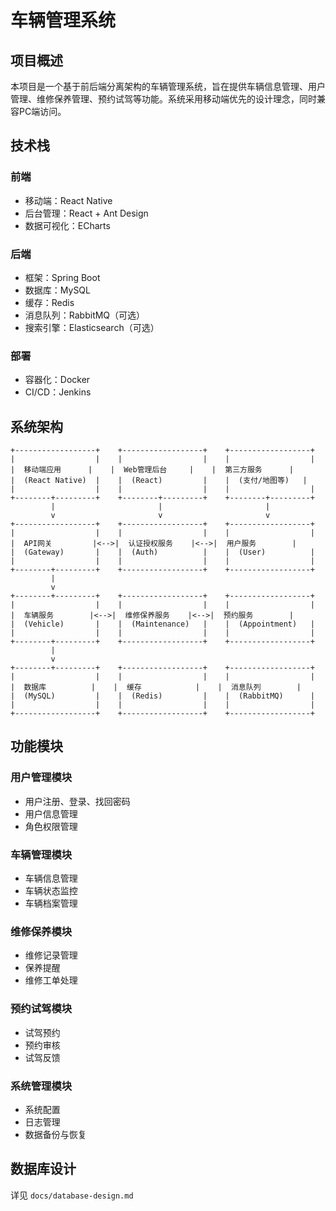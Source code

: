 # 车辆管理系统

## 项目概述

本项目是一个基于前后端分离架构的车辆管理系统，旨在提供车辆信息管理、用户管理、维修保养管理、预约试驾等功能。系统采用移动端优先的设计理念，同时兼容PC端访问。

## 技术栈

### 前端
- 移动端：React Native
- 后台管理：React + Ant Design
- 数据可视化：ECharts

### 后端
- 框架：Spring Boot
- 数据库：MySQL
- 缓存：Redis
- 消息队列：RabbitMQ（可选）
- 搜索引擎：Elasticsearch（可选）

### 部署
- 容器化：Docker
- CI/CD：Jenkins

## 系统架构

```
+------------------+    +------------------+    +------------------+
|                  |    |                  |    |                  |
|  移动端应用      |    |  Web管理后台     |    |  第三方服务      |
|  (React Native)  |    |  (React)         |    |  (支付/地图等)   |
|                  |    |                  |    |                  |
+--------+---------+    +--------+---------+    +--------+---------+
         |                       |                       |
         v                       v                       v
+------------------+    +------------------+    +------------------+
|                  |    |                  |    |                  |
|  API网关         |<-->|  认证授权服务    |<-->|  用户服务        |
|  (Gateway)       |    |  (Auth)          |    |  (User)          |
|                  |    |                  |    |                  |
+--------+---------+    +------------------+    +------------------+
         |
         v
+--------+---------+    +------------------+    +------------------+
|                  |    |                  |    |                  |
|  车辆服务        |<-->|  维修保养服务    |<-->|  预约服务        |
|  (Vehicle)       |    |  (Maintenance)   |    |  (Appointment)   |
|                  |    |                  |    |                  |
+--------+---------+    +------------------+    +------------------+
         |
         v
+--------+---------+    +------------------+    +------------------+
|                  |    |                  |    |                  |
|  数据库          |    |  缓存            |    |  消息队列        |
|  (MySQL)         |    |  (Redis)         |    |  (RabbitMQ)      |
|                  |    |                  |    |                  |
+------------------+    +------------------+    +------------------+
```

## 功能模块

### 用户管理模块
- 用户注册、登录、找回密码
- 用户信息管理
- 角色权限管理

### 车辆管理模块
- 车辆信息管理
- 车辆状态监控
- 车辆档案管理

### 维修保养模块
- 维修记录管理
- 保养提醒
- 维修工单处理

### 预约试驾模块
- 试驾预约
- 预约审核
- 试驾反馈

### 系统管理模块
- 系统配置
- 日志管理
- 数据备份与恢复

## 数据库设计

详见 `docs/database-design.md`
